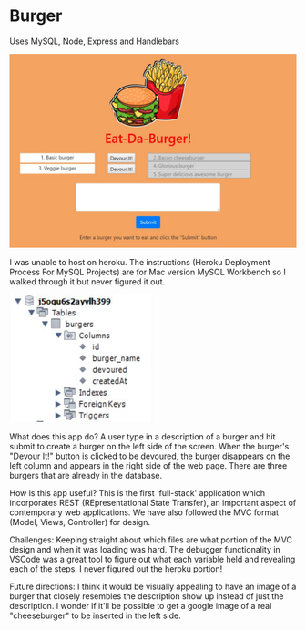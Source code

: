 # Burger
Uses MySQL, Node, Express and Handlebars

![Alt text](public/assets/img/eatdaburger.JPG?raw=true "EatDaBurger")

I was unable to host on heroku. The instructions (Heroku Deployment Process
For MySQL Projects) are for Mac version MySQL Workbench so I walked through it but never figured it out.

![Alt text](public/assets/img/heroku_table.JPG?raw=true "HerokuTable")

What does this app do? 
A user type in a description of a burger and hit submit to create a burger on the left side of the screen. When the burger's "Devour It!" button is clicked to be devoured, the burger disappears on the left column and appears in the right side of the web page. There are three burgers that are already in the database. 

How is this app useful? 
This is the first 'full-stack' application which incorporates REST (REpresentational State Transfer), an important aspect of contemporary web applications. We have also followed the MVC format (Model, Views, Controller) for design. 

Challenges:
Keeping straight about which files are what portion of the MVC design and when it was loading was hard. The debugger functionality in VSCode was a great tool to figure out what each variable held and revealing each of the steps. I never figured out the heroku portion!

Future directions: 
I think it would be visually appealing to have an image of a burger that closely resembles the description show up instead of just the description. I wonder if it'll be possible to get a google image of a real "cheeseburger" to be inserted in the left side. 
